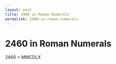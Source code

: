 ```yaml
---
layout: post
title: 2460 in Roman Numerals
permalink: 2460-in-roman-numerals
---
```


# 2460 in Roman Numerals

2460 = MMCDLX
